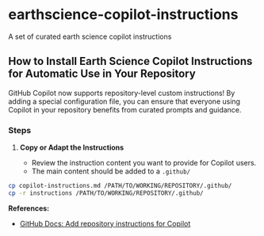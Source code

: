 # earthscience-copilot-instructions
A set of curated earth science copilot instructions 

## How to Install Earth Science Copilot Instructions for Automatic Use in Your Repository

GitHub Copilot now supports repository-level custom instructions! By adding a special configuration file, you can ensure that everyone using Copilot in your repository benefits from curated prompts and guidance.

### Steps

1. **Copy or Adapt the Instructions**

   - Review the instruction content you want to provide for Copilot users.
   - The main content should be added to a `.github/`

```bash
cp copilot-instructions.md /PATH/TO/WORKING/REPOSITORY/.github/
cp -r instructions /PATH/TO/WORKING/REPOSITORY/.github/
```
**References:**

- [GitHub Docs: Add repository instructions for Copilot](https://docs.github.com/en/copilot/how-tos/configure-custom-instructions/add-repository-instructions?tool=vscode)
